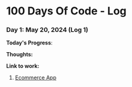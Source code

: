 # 100 Days Of Code - Log

### Day 1: May 20, 2024 (Log 1)

**Today's Progress**: 

**Thoughts:** 

**Link to work:**
1. [Ecommerce App](https://github.com/marv0/farmart-ecommerce)
